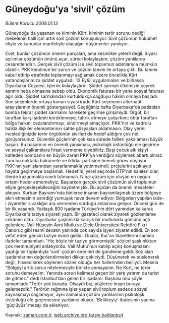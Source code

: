 # Güneydoğu'ya 'sivil' çözüm

*Bülent Korucu 2008.01.13*

<tr><td class="metin" colspan="2" style="padding-top: 20px; padding-left: 5px; ">Güneydoğu'da yaşanan ve kiminin Kürt, kiminin terör sorunu dediği meselenin halli için artık sivil çözüm konuşuluyor. Sivil çözümün hükümet eliyle ve kanunlar marifetiyle olacağını düşünenler yanılıyor.</td></tr><tr><td class="metin" colspan="2" style="padding-top: 20px; padding-left: 5px; "><p>Evet, bunlar çözümün önemli parçaları, ama kesinlikle yeterli değil. Siyasi açılımlar çözümün önünü açar, süreci kolaylaştırır, çözüm yanlılarını cesaretlendirir. Gerçek sivil çözüm ise sivil toplumun adımlarıyla mümkün olabilir. PKK kendince bir sorun ve çözüm tanımı ile ortaya çıktı. Bu tanımı kabul ettirip etrafında toplanmayı sağlamak üzere öncelikle Kürt vatandaşlarımıza şiddet uyguladı. 12 Eylül uygulamaları ve bilhassa Diyarbakır Cezaevi, işlerini kolaylaştırdı. Şiddet sarmalı ülkemizin çeyrek asrının heba olmasına sebep oldu. Ekonomik faturası bir yana sosyal faturası ağır oldu. Şiddet sarmalından kurtuldukça sağduyu hâkim olmaya başladı. Son seçimlerde ortaya konan siyasi irade Kürt seçmenin alternatif arayışlarının önemli göstergesiydi. Geçtiğimiz hafta Diyarbakır'da patlatılan bomba tekrar şiddet sarmalını harekete geçirme girişimiydi. Örgüt, bir taraftan karşı şiddeti körüklemeye, tahrik etmeye çalışırken; öbür taraftan bölge halkını cezalandırmayı, sindirmeyi amaçlıyor. PKK'nın ve kadrolu halkla ilişkiler elemanlarının sahte gözyaşları aldatmasın. Olay yerini incelediğinizde terör örgütünün sivilleri de hedef aldığını çok net görüyorsunuz. Güvenlik güçlerinin çok kısa sürede failleri yakalaması büyük başarı. Bu başarının en önemli yansıması, psikolojik üstünlüğü ele geçirme ve sosyal çalkantılara fırsat vermeme diyebiliriz. Beşi çocuk altı kişiyi katleden bombanın en büyük zararı PKK'ya verdiğini söylemek abartı olmaz. Tam bu noktada hükümete ve iktidar partisine önemli görev düşüyor. PKK'nın yanlışlarından yararlanmakla yetinmemeli, projelerini açıklayıp hayata geçirmeye başlamalı. Hedefini, yerel seçimde DTP'nin kaleleri olan illerde kazanmakla sınırlı tutmamalı. Nihai çözüm için oluşan en uygun ortamı heder etmemeliyiz. Başlarken gerçek sivil çözümün sivil toplumun eliyle gerçekleşebileceğini kaydetmiştik. Bu açıdan da önemli mesafeler alınıyor. Kurban Bayramı'nda binlerce insanın bayramlaşmak üzere bölgeye akın etmesinin estirdiği yumuşak hava devam ediyor. Bölgeden yapılan iade-i ziyaretler sıcaklığın ara vermeden sürdüğü anlamına geliyor. Önceki gün de bir ilk yaşandı. Yaklaşık 800 işadamı Türkiye'nin dört yanından kalkarak Diyarbakır'a taziye ziyareti yaptı. Bir gazeteci olarak ziyareti gözlemleme imkânım oldu. Diyarbakır şaşkınlıkla karışık bir mutlulukla gönlünü açtı gelenlere. Vali Hüseyin Avni Mutlu ve Dicle Üniversitesi Rektörü Fikri Canoruç gibi resmî zevatın yanında çok sayıda işyeri ziyaret edildi. En son vefat eden gencin taziye evine gidildi. Dualar, Kur'an tilavetlerini samimi ifadeler tamamladı. 'Hiç böyle bir taziye görmemiştik' sözleri şaşkınlıktan çok memnuniyeti anlatıyordu. Vali Mutlu'nun katılıp açılış konuşmasını yaptığı bir toplantıyla 'sivil' çözüm önerileri de gündeme geldi. Söz alan işadamlarının değerlendirmeleri dikkat çekiciydi. Düşünerek ve süslenerek değil, hissedilerek söylenen sözler olduğu her hallerinden belliydi. Mesela "Bölgeyi artık sorun nitelemesiyle birlikte anmayalım. Ne Kürt, ne terör sorunu demeyelim. Yanında sorun kelimesi geçen bir yere yatırım da turist de gitmez." dedi İstanbul'dan gelen bir işadamı. Başkası onu şöyle tamamladı: "Terör yok burada. Olsaydı biz, yüzlerce insan buraya gelemezdik." Terörün rağmına işler yapan sivil toplum sadece sosyal kaynaşmayı sağlamıyor, aynı zamanda çözüm yanlılarının psikolojik üstünlüğü ele geçirmesine yardımcı oluyor. 'Birlikteyiz' ifadesinin yanına 'güçlüyüz' mesajı da ekleniyor. <br/></p></td></tr>

Kaynak: [zaman.com.tr](http://zaman.com.tr/yazar.do?yazino=637000), [web.archive.org (arşiv bağlantısı)](http://web.archive.org/web/20100324163005/http://www.zaman.com.tr:80/yazar.do?yazino=637000)
